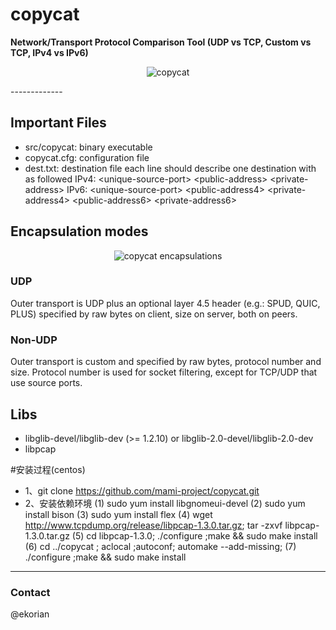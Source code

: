 # copycat

**Network/Transport Protocol Comparison Tool (UDP vs TCP, Custom vs TCP, IPv4 vs IPv6)**
<p align="center">
<img src="./fig/copycat.png" alt="copycat">
</p>
-------------

## Important Files

- src/copycat: binary executable
- copycat.cfg: configuration file
- dest.txt: destination file 
    each line should describe one destination with as followed
    IPv4:
	\<unique-source-port\> \<public-address\> \<private-address\>
    IPv6:
        \<unique-source-port\> \<public-address4\> \<private-address4\> \<public-address6\> \<private-address6\>

## Encapsulation modes

<p align="center">
<img src="./fig/copycat-protocols.png" alt="copycat encapsulations">
</p>

### UDP

Outer transport is UDP plus an optional layer 4.5 header (e.g.: SPUD, QUIC, PLUS) 
specified by raw bytes on client, size on server, both on peers.


### Non-UDP

Outer transport is custom and specified by raw bytes, protocol number
and size. Protocol number is used for socket filtering, except for TCP/UDP
that use source ports.


## Libs
- libglib-devel/libglib-dev (>= 1.2.10) or libglib-2.0-devel/libglib-2.0-dev
- libpcap


#安装过程(centos)
- 1、git clone https://github.com/mami-project/copycat.git
- 2、安装依赖环境
  (1) sudo yum install libgnomeui-devel
  (2) sudo yum install bison
  (3) sudo yum install flex
  (4) wget http://www.tcpdump.org/release/libpcap-1.3.0.tar.gz; tar -zxvf libpcap-1.3.0.tar.gz
  (5) cd libpcap-1.3.0; ./configure ;make && sudo make install
  (6) cd ../copycat ; aclocal ;autoconf; automake --add-missing;
  (7) ./configure ;make && sudo make install



-------------
### Contact
@ekorian
